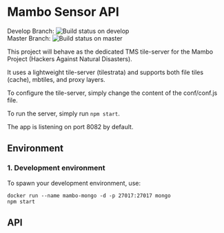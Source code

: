# Mambo Sensor API

Develop Branch: 
![Build status on develop](https://travis-ci.org/caribewave/mambo-sensor-api.svg?branch=develop)  
Master Branch:
![Build status on master](https://travis-ci.org/caribewave/mambo-sensor-api.svg?branch=master)

This project will behave as the dedicated TMS tile-server for the Mambo Project (Hackers Against Natural Disasters).

It uses a lightweight tile-server (tilestrata) and supports both file tiles (cache), mbtiles, and proxy layers.

To configure the tile-server, simply change the content of the conf/conf.js file.

To run the server, simply run ```npm start```.

The app is listening on port 8082 by default.


## Environment

### 1. Development environment
To spawn your development environment, use:
```
docker run --name mambo-mongo -d -p 27017:27017 mongo
npm start
```

## API

